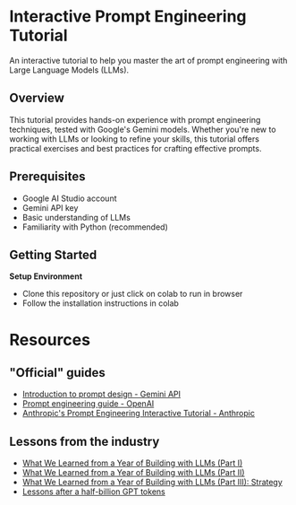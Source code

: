# Interactive Prompt Engineering Tutorial

An interactive tutorial to help you master the art of prompt engineering with Large Language Models (LLMs).

## Overview

This tutorial provides hands-on experience with prompt engineering techniques, tested with Google's Gemini models. Whether you're new to working with LLMs or looking to refine your skills, this tutorial offers practical exercises and best practices for crafting effective prompts.

## Prerequisites

- Google AI Studio account
- Gemini API key
- Basic understanding of LLMs
- Familiarity with Python (recommended)

## Getting Started

**Setup Environment**
 - Clone this repository or just click on colab to run in browser
 - Follow the installation instructions in colab

# Resources

## "Official" guides

- [Introduction to prompt design - Gemini API](https://ai.google.dev/gemini-api/docs/prompting-intro)
- [Prompt engineering guide - OpenAI](https://platform.openai.com/docs/guides/prompt-engineering)
- [Anthropic's Prompt Engineering Interactive Tutorial - Anthropic](https://github.com/anthropics/prompt-eng-interactive-tutorial)

## Lessons from the industry

- [What We Learned from a Year of Building with LLMs (Part I)](https://www.oreilly.com/radar/what-we-learned-from-a-year-of-building-with-llms-part-i/)
- [What We Learned from a Year of Building with LLMs (Part II)](https://www.oreilly.com/radar/what-we-learned-from-a-year-of-building-with-llms-part-ii/)
- [What We Learned from a Year of Building with LLMs (Part III): Strategy](https://www.oreilly.com/radar/what-we-learned-from-a-year-of-building-with-llms-part-iii-strategy/)
- [Lessons after a half-billion GPT tokens](https://kenkantzer.com/lessons-after-a-half-billion-gpt-tokens/)
